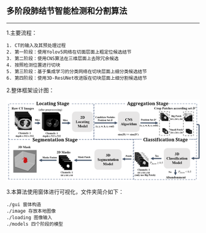 ## 多阶段肺结节智能检测和分割算法
____
1.主要流程：
```
1. CT的输入及其预处理过程
2. 第一阶段：使用Yolov5网络在切面层面上粗定位候选结节
3. 第二阶段：使用CNS算法在三维层面上去除冗余候选
4. 按照检测位置进行切块
5. 第三阶段：基于集成学习的分类网络在切块层面上细分类候选结节
6. 第四阶段：使用3D-ResUNet改进版在切块层面上细分割候选结节
```
2.整体框架设计图：

![image](https://github.com/ilikezzx/Multistage-detection-and-segmentation-of-pulmonary-nodules/blob/master/image/overall.png)

3.本算法使用窗体进行可视化，文件夹简介如下：
```
./gui 窗体构造
./image 存放本地图像
./loading 图像输入
./models 四个阶段的模型
```
